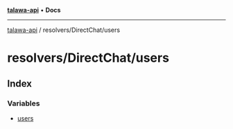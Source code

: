 [**talawa-api**](../../../README.md) • **Docs**

***

[talawa-api](../../../modules.md) / resolvers/DirectChat/users

# resolvers/DirectChat/users

## Index

### Variables

- [users](variables/users.md)
